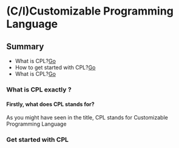# (C/I)Customizable Programming Language

## Summary
* What is CPL?[Go](#what-is-cpl-exactly-?)
* How to get started with CPL?[Go](#get-started-with-cpl)
* What is CPL?[Go](#what-is-cpl)
### What is CPL exactly ?
#### Firstly, what does CPL stands for?
  As you might have seen in the title, CPL stands for Customizable Programming Language

### Get started with CPL
